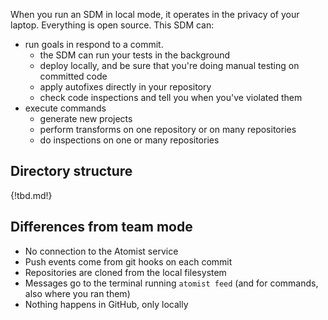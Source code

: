 When you run an SDM in local mode, it operates in the privacy of your laptop.
Everything is open source. This SDM can:

-  run goals in respond to a commit.
   - the SDM can run your tests in the background
   - deploy locally, and be sure that you're doing manual testing on committed code
   - apply autofixes directly in your repository
   - check code inspections and tell you when you've violated them
-  execute commands
   - generate new projects
   - perform transforms on one repository or on many repositories
   - do inspections on one or many repositories

## Directory structure

{!tbd.md!}


## Differences from team mode

-  No connection to the Atomist service
-  Push events come from git hooks on each commit
-  Repositories are cloned from the local filesystem
-  Messages go to the terminal running `atomist feed` (and for commands, also where you ran them)
-  Nothing happens in GitHub, only locally